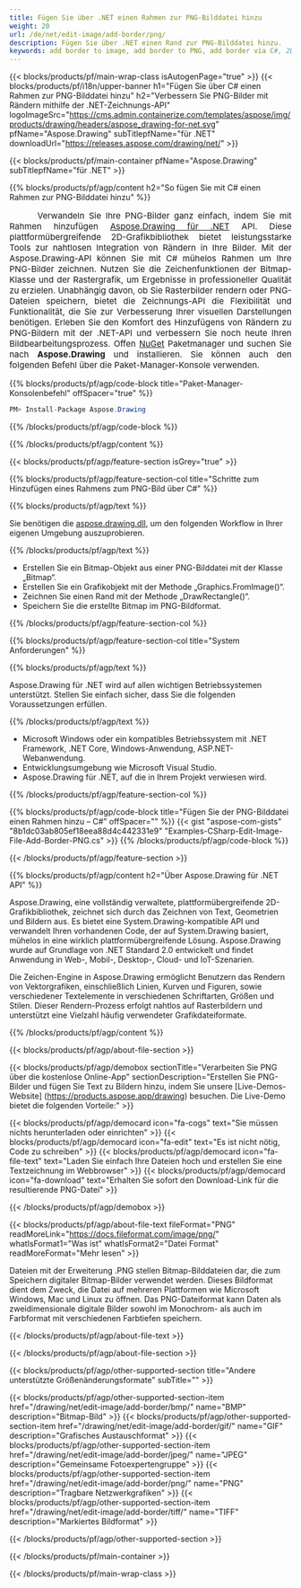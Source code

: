 ```yaml
---
title: Fügen Sie über .NET einen Rahmen zur PNG-Bilddatei hinzu
weight: 20
url: /de/net/edit-image/add-border/png/
description: Fügen Sie über .NET einen Rand zur PNG-Bilddatei hinzu.
keywords: add border to image, add border to PNG, add border via C#, 2D graphics, drawing API, edit bitmap C#, Drawing für .NET, save bitmap, save PNG image, cross-platform 2D graphic library, Bitmap class, raster graphics drawing, draw border, rendering raster images, PNG image file
---
```


{{< blocks/products/pf/main-wrap-class isAutogenPage="true" >}}
{{< blocks/products/pf/i18n/upper-banner h1="Fügen Sie über C# einen Rahmen zur PNG-Bilddatei hinzu" h2="Verbessern Sie PNG-Bilder mit Rändern mithilfe der .NET-Zeichnungs-API" logoImageSrc="https://cms.admin.containerize.com/templates/aspose/img/products/drawing/headers/aspose_drawing-for-net.svg" pfName="Aspose.Drawing" subTitlepfName="für .NET" downloadUrl="https://releases.aspose.com/drawing/net/" >}}

{{< blocks/products/pf/main-container pfName="Aspose.Drawing" subTitlepfName="für .NET" >}}


{{% blocks/products/pf/agp/content h2="So fügen Sie mit C# einen Rahmen zur PNG-Bilddatei hinzu" %}}

<p align="justify" style="text-indent:50px;font-size:15px;">
Verwandeln Sie Ihre PNG-Bilder ganz einfach, indem Sie mit Rahmen hinzufügen <a href="https://products.aspose.com/drawing/net">Aspose.Drawing für .NET</a> API. Diese plattformübergreifende 2D-Grafikbibliothek bietet leistungsstarke Tools zur nahtlosen Integration von Rändern in Ihre Bilder. Mit der Aspose.Drawing-API können Sie mit C# mühelos Rahmen um Ihre PNG-Bilder zeichnen. Nutzen Sie die Zeichenfunktionen der Bitmap-Klasse und der Rastergrafik, um Ergebnisse in professioneller Qualität zu erzielen. Unabhängig davon, ob Sie Rasterbilder rendern oder PNG-Dateien speichern, bietet die Zeichnungs-API die Flexibilität und Funktionalität, die Sie zur Verbesserung Ihrer visuellen Darstellungen benötigen. Erleben Sie den Komfort des Hinzufügens von Rändern zu PNG-Bildern mit der .NET-API und verbessern Sie noch heute Ihren Bildbearbeitungsprozess. Offen <a href="https://www.nuget.org/packages/aspose.drawing">NuGet</a> Paketmanager und suchen Sie nach <b>Aspose.Drawing</b> und installieren. Sie können auch den folgenden Befehl über die Paket-Manager-Konsole verwenden.</p>

{{% blocks/products/pf/agp/code-block title="Paket-Manager-Konsolenbefehl" offSpacer="true" %}}
```cs
PM> Install-Package Aspose.Drawing
```
{{% /blocks/products/pf/agp/code-block %}}

{{% /blocks/products/pf/agp/content %}}


{{< blocks/products/pf/agp/feature-section isGrey="true" >}}

{{% blocks/products/pf/agp/feature-section-col title="Schritte zum Hinzufügen eines Rahmens zum PNG-Bild über C#" %}}

{{% blocks/products/pf/agp/text %}}

Sie benötigen die [aspose.drawing.dll](https://downloads.aspose.com/drawing/net), um den folgenden Workflow in Ihrer eigenen Umgebung auszuprobieren.

{{% /blocks/products/pf/agp/text %}}

+ Erstellen Sie ein Bitmap-Objekt aus einer PNG-Bilddatei mit der Klasse „Bitmap“.
+ Erstellen Sie ein Grafikobjekt mit der Methode „Graphics.FromImage()“.
+ Zeichnen Sie einen Rand mit der Methode „DrawRectangle()“.
+ Speichern Sie die erstellte Bitmap im PNG-Bildformat.

{{% /blocks/products/pf/agp/feature-section-col %}}

{{% blocks/products/pf/agp/feature-section-col title="System Anforderungen" %}}

{{% blocks/products/pf/agp/text %}}

Aspose.Drawing für .NET wird auf allen wichtigen Betriebssystemen unterstützt. Stellen Sie einfach sicher, dass Sie die folgenden Voraussetzungen erfüllen.

{{% /blocks/products/pf/agp/text %}}

- Microsoft Windows oder ein kompatibles Betriebssystem mit .NET Framework, .NET Core, Windows-Anwendung, ASP.NET-Webanwendung.
- Entwicklungsumgebung wie Microsoft Visual Studio.
- Aspose.Drawing für .NET, auf die in Ihrem Projekt verwiesen wird.

{{% /blocks/products/pf/agp/feature-section-col %}}

{{% blocks/products/pf/agp/code-block title="Fügen Sie der PNG-Bilddatei einen Rahmen hinzu – C#" offSpacer="" %}}
{{< gist "aspose-com-gists" "8b1dc03ab805ef18eea88d4c442331e9" "Examples-CSharp-Edit-Image-File-Add-Border-PNG.cs" >}}
{{% /blocks/products/pf/agp/code-block %}}

{{< /blocks/products/pf/agp/feature-section >}}


<!-- aboutfile Starts -->

{{% blocks/products/pf/agp/content h2="Über Aspose.Drawing für .NET API" %}}

Aspose.Drawing, eine vollständig verwaltete, plattformübergreifende 2D-Grafikbibliothek, zeichnet sich durch das Zeichnen von Text, Geometrien und Bildern aus. Es bietet eine System.Drawing-kompatible API und verwandelt Ihren vorhandenen Code, der auf System.Drawing basiert, mühelos in eine wirklich plattformübergreifende Lösung. Aspose.Drawing wurde auf Grundlage von .NET Standard 2.0 entwickelt und findet Anwendung in Web-, Mobil-, Desktop-, Cloud- und IoT-Szenarien.

Die Zeichen-Engine in Aspose.Drawing ermöglicht Benutzern das Rendern von Vektorgrafiken, einschließlich Linien, Kurven und Figuren, sowie verschiedener Textelemente in verschiedenen Schriftarten, Größen und Stilen. Dieser Rendern-Prozess erfolgt nahtlos auf Rasterbildern und unterstützt eine Vielzahl häufig verwendeter Grafikdateiformate.

{{% /blocks/products/pf/agp/content %}}


{{< blocks/products/pf/agp/about-file-section >}}

{{< blocks/products/pf/agp/demobox sectionTitle="Verarbeiten Sie PNG über die kostenlose Online-App" sectionDescription="Erstellen Sie PNG-Bilder und fügen Sie Text zu Bildern hinzu, indem Sie unsere [Live-Demos-Website] (https://products.aspose.app/drawing) besuchen. Die Live-Demo bietet die folgenden Vorteile:" >}}

{{< blocks/products/pf/agp/democard icon="fa-cogs" text="Sie müssen nichts herunterladen oder einrichten" >}}
{{< blocks/products/pf/agp/democard icon="fa-edit" text="Es ist nicht nötig, Code zu schreiben" >}}
{{< blocks/products/pf/agp/democard icon="fa-file-text" text="Laden Sie einfach Ihre Dateien hoch und erstellen Sie eine Textzeichnung im Webbrowser" >}}
{{< blocks/products/pf/agp/democard icon="fa-download" text="Erhalten Sie sofort den Download-Link für die resultierende PNG-Datei" >}}

{{< /blocks/products/pf/agp/demobox >}}

{{< blocks/products/pf/agp/about-file-text fileFormat="PNG" readMoreLink="https://docs.fileformat.com/image/png/" whatIsFormat1="Was ist" whatIsFormat2="Datei Format" readMoreFormat="Mehr lesen" >}}

Dateien mit der Erweiterung .PNG stellen Bitmap-Bilddateien dar, die zum Speichern digitaler Bitmap-Bilder verwendet werden. Dieses Bildformat dient dem Zweck, die Datei auf mehreren Plattformen wie Microsoft Windows, Mac und Linux zu öffnen. Das PNG-Dateiformat kann Daten als zweidimensionale digitale Bilder sowohl im Monochrom- als auch im Farbformat mit verschiedenen Farbtiefen speichern.

{{< /blocks/products/pf/agp/about-file-text >}}

{{< /blocks/products/pf/agp/about-file-section >}}

<!-- aboutfile Ends -->


{{< blocks/products/pf/agp/other-supported-section title="Andere unterstützte Größenänderungsformate" subTitle="" >}}

{{< blocks/products/pf/agp/other-supported-section-item href="/drawing/net/edit-image/add-border/bmp/" name="BMP" description="Bitmap-Bild" >}}
{{< blocks/products/pf/agp/other-supported-section-item href="/drawing/net/edit-image/add-border/gif/" name="GIF" description="Grafisches Austauschformat" >}}
{{< blocks/products/pf/agp/other-supported-section-item href="/drawing/net/edit-image/add-border/jpeg/" name="JPEG" description="Gemeinsame Fotoexpertengruppe" >}}
{{< blocks/products/pf/agp/other-supported-section-item href="/drawing/net/edit-image/add-border/png/" name="PNG" description="Tragbare Netzwerkgrafiken" >}}
{{< blocks/products/pf/agp/other-supported-section-item href="/drawing/net/edit-image/add-border/tiff/" name="TIFF" description="Markiertes Bildformat" >}}

{{< /blocks/products/pf/agp/other-supported-section >}}

{{< /blocks/products/pf/main-container >}}

{{< /blocks/products/pf/main-wrap-class >}}
